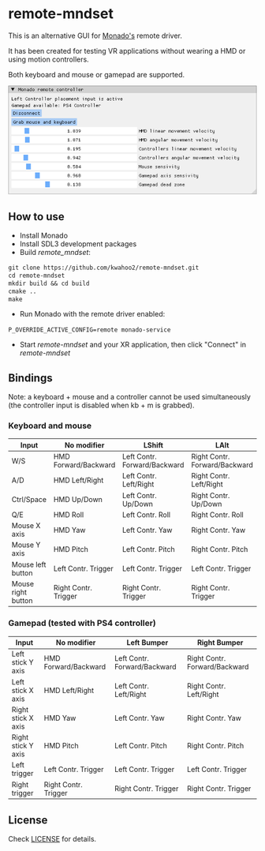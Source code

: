 # remote-mndset

This is an alternative GUI for [Monado's](https://monado.dev/) remote driver. 

It has been created for testing VR applications without wearing a HMD or using motion controllers.

Both keyboard and mouse or gamepad are supported.

![remote-mndset][rmds]

[rmds]: https://raw.githubusercontent.com/kwahoo2/remote-mndset/main/images/main_window.png "Main Window"

## How to use

* Install Monado
* Install SDL3 development packages
* Build _remote_mndset_:

```
git clone https://github.com/kwahoo2/remote-mndset.git
cd remote-mndset
mkdir build && cd build
cmake ..
make
```

* Run Monado with the remote driver enabled:

`P_OVERRIDE_ACTIVE_CONFIG=remote monado-service`

* Start _remote-mndset_ and your XR application, then click "Connect" in _remote-mndset_

## Bindings

Note: a keyboard + mouse and a controller cannot be used simultaneously (the controller input is disabled when kb + m is grabbed).

### Keyboard and mouse

| Input             | No modifier         | LShift                      | LAlt                         |
| ------------------| --------------------|-----------------------------|------------------------------|
| W/S               | HMD Forward/Backward| Left Contr. Forward/Backward| Right Contr. Forward/Backward|
| A/D               | HMD Left/Right      | Left Contr. Left/Right      | Right Contr. Left/Right      |
| Ctrl/Space        | HMD Up/Down         | Left Contr. Up/Down         | Right Contr. Up/Down         |
| Q/E               | HMD Roll            | Left Contr. Roll            | Right Contr. Roll            |
| Mouse X axis      | HMD Yaw             | Left Contr. Yaw             | Right Contr. Yaw             |
| Mouse Y axis      | HMD Pitch           | Left Contr. Pitch           | Right Contr. Pitch           |
| Mouse left button | Left Contr. Trigger | Left Contr. Trigger         | Left Contr. Trigger          |
| Mouse right button| Right Contr. Trigger| Right Contr. Trigger        | Right Contr. Trigger         |

### Gamepad (tested with PS4 controller)

| Input             | No modifier         | Left Bumper                 | Right Bumper                 |
| ------------------| --------------------|-----------------------------|------------------------------|
| Left stick Y axis | HMD Forward/Backward| Left Contr. Forward/Backward| Right Contr. Forward/Backward|
| Left stick X axis | HMD Left/Right      | Left Contr. Left/Right      | Right Contr. Left/Right      |
| Right stick X axis| HMD Yaw             | Left Contr. Yaw             | Right Contr. Yaw             |
| Right stick Y axis| HMD Pitch           | Left Contr. Pitch           | Right Contr. Pitch           |
| Left trigger      | Left Contr. Trigger | Left Contr. Trigger         | Left Contr. Trigger          |
| Right trigger     | Right Contr. Trigger| Right Contr. Trigger        | Right Contr. Trigger         |


## License

Check [LICENSE](LICENSE) for details.
